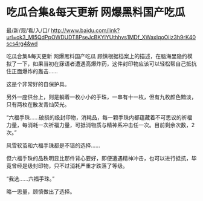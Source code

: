 # 吃瓜合集&每天更新 网爆黑料国产吃瓜

最/新/观/看/入/口/ http://www.baidu.com/link?url=ok3_Ml5QdPpOWDUDT8PseJcBKYiYUthhvs1MDf_XWaxIqoOiiz3h9rK40scs4rg4&wd

吃瓜合集&amp;每天更新 网爆黑料国产吃瓜
顾慎根据档案上的描述，在脑海里隐约模拟了一下，如果当初在寐语者遭遇高爆炸药，这件封印物应该可以轻松帮自己抵抗住正面爆炸的轰击……

这是个非常好的自保护具。

另外一座供台上，则是躺着一枚小小的手珠，一串有十一枚，但有九枚颜色黯淡，只有两枚在散发青灿荧光。

“六福手珠……破损的级封印物，消耗品，每一颗手珠内都蕴藏着不可思议的祈福力量，每消耗一次祈福力量，可抵消物质与精神系冲击任一次。目前剩余次数，2次。”

风雪软茧和六福手珠都是不错的选择……

但六福手珠的品秩明显比那件背心要好，即便遭遇精神冲击，也可以进行抵抗，毕竟曾经是级封印物，只不过消耗严重才跌落了等级。

“我选……六福手珠。”

略一思量，顾慎做出了选择。
